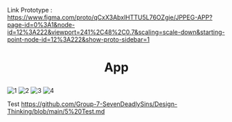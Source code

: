Link Prototype : https://www.figma.com/proto/qCxX3AbxlHTTU5L76OZgie/JPPEG-APP?page-id=0%3A1&node-id=12%3A222&viewport=241%2C48%2C0.7&scaling=scale-down&starting-point-node-id=12%3A222&show-proto-sidebar=1

# <p align="center"> App </p>
![1](https://user-images.githubusercontent.com/88100228/140607869-65f6fdab-f150-44fa-aace-3a27fc8fc580.png)
![2](https://user-images.githubusercontent.com/88100228/140607870-68888742-a90f-4cb3-846d-dafe42d564fa.png)
![3](https://user-images.githubusercontent.com/88100228/140607881-e73946c4-44a8-4164-880e-70775db1ea9e.png)
![4](https://user-images.githubusercontent.com/88100228/140607886-99d87daa-fcc0-4333-bff5-8b72304c81c2.png)

Test https://github.com/Group-7-SevenDeadlySins/Design-Thinking/blob/main/5%20Test.md
